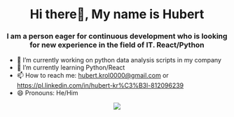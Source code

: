 <h1 align="center">
Hi there👋, My name is Hubert
</h1>
<h3 align="center">
I am a person eager for continuous development who is looking for new experience in the field of IT. React/Python
</h3>


- 🔭 I’m currently working on python data analysis scripts in my company
- 🌱 I’m currently learning Python/React
- 📫 How to reach me: hubert.krol0000@gmail.com or https://pl.linkedin.com/in/hubert-kr%C3%B3l-812096239
- 😄 Pronouns: He/Him
  
 <p align="center">
  <a href="https://skillicons.dev">
    <img src="https://skillicons.dev/icons?i=react,js,css,html,firebase,php,py,pytorch,tensorflow" />
  </a>
</p>
